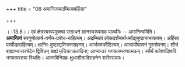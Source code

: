 +++
title = "08 अमानित्वमदम्भित्वमहिंसा"

+++
  
  
।।13.8।। एवं क्षेत्रस्वरूपमुक्त्वा ससाधनं ज्ञानस्वरूपमाह पञ्चभिः --
अमानित्वमिति।  
**अमानित्वं** स्वगुणोत्कर्ष-वर्णन-प्रबोध-राहित्यम्। अदम्भित्वं
लोकदर्शनार्थधर्माद्यनुष्ठानाभावत्वम्। अहिंसा परपीडाराहित्यम्। क्षान्तिः
दुष्टाद्यतिक्रमसहनम्। आर्जवमकौटिल्यम्। आचार्योपासनं गुरुसेवनम्। शौचं
बाह्याभ्यन्तरभेदेन द्विविधम् बाह्यं मृत्तिकाजलादिना; आभ्यन्तरं
भगवत्स्मरणात्मकम्। स्थैर्यं क्लेशादिष्वपि भगवत्परतया स्थितिः।
आत्मविनिग्रहः क्षुधाशीतादिसहनेन शरीरसंयमः।  
  
